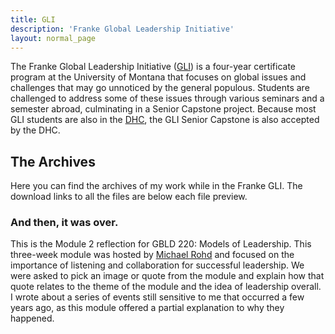 ```yaml
---
title: GLI
description: 'Franke Global Leadership Initiative'
layout: normal_page
---
```


<script>
	import DotSeparator from '$lib/components/DotSeparator.svelte';
	import PdfViewer from '$lib/components/PdfViewer.svelte';
	import Details from '$lib/components/Details.svelte';
</script>

The Franke Global Leadership Initiative ([GLI](https://www.umt.edu/global-leadership-initiative/)) is a four-year certificate program at the University of Montana that focuses on global issues and challenges that may go unnoticed by the general populous. Students are challenged to address some of these issues through various seminars and a semester abroad, culminating in a Senior Capstone project. Because most GLI students are also in the [DHC](/education/dhc), the GLI Senior Capstone is also accepted by the DHC.

<DotSeparator />

## The Archives

Here you can find the archives of my work while in the Franke GLI. The download links to all the files are below each file preview.

### And then, it was over.

This is the Module 2 reflection for GBLD 220: Models of Leadership. This three-week module was hosted by [Michael Rohd](https://www.linkedin.com/in/michael-rohd-7605b1266) and focused on the importance of listening and collaboration for successful leadership. We were asked to pick an image or quote from the module and explain how that quote relates to the theme of the module and the idea of leadership overall. I wrote about a series of events still sensitive to me that occurred a few years ago, as this module offered a partial explanation to why they happened.

<PdfViewer file="/assets/module-2-reflection.pdf" altText="gbld220-m2reflect" />
